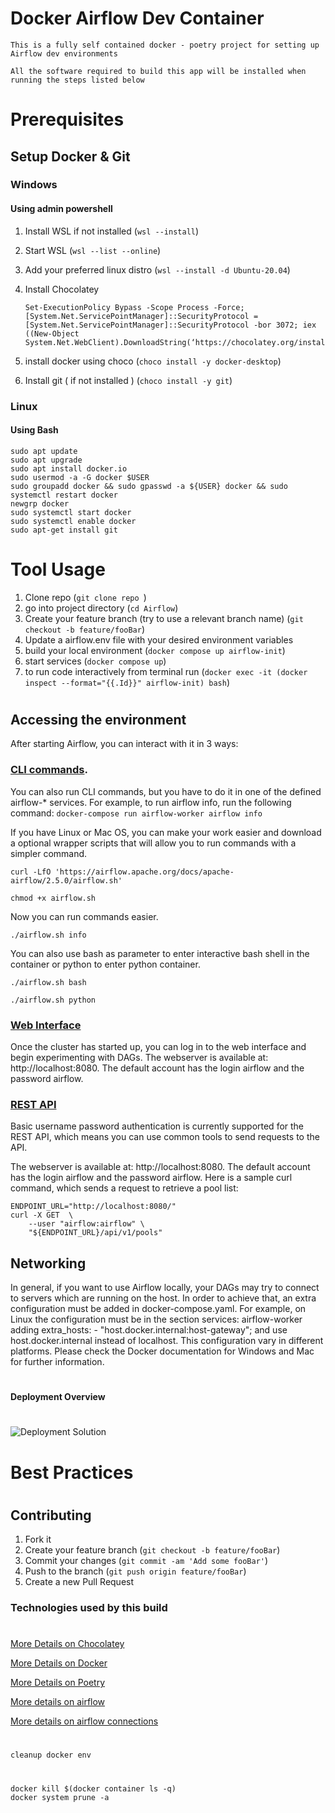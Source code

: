 # Docker Airflow Dev Container

`This is a fully self contained docker - poetry project for setting up Airflow dev environments`

`All the software required to build this app will be installed when running the steps listed below`

# Prerequisites

## Setup Docker & Git
### Windows
#### Using admin powershell
1. Install WSL if not installed (```wsl --install```)
2. Start WSL (```wsl --list --online```)
3. Add your preferred linux distro (```wsl --install -d Ubuntu-20.04```)
3. Install Chocolatey 

    ```
   Set-ExecutionPolicy Bypass -Scope Process -Force; [System.Net.ServicePointManager]::SecurityProtocol = [System.Net.ServicePointManager]::SecurityProtocol -bor 3072; iex ((New-Object System.Net.WebClient).DownloadString(‘https://chocolatey.org/install.ps1’))
    ```
4. install docker using choco (```choco install -y docker-desktop```)
5. Install git ( if not installed ) (```choco install -y git```)

### Linux
#### Using Bash

```
sudo apt update
sudo apt upgrade
sudo apt install docker.io
sudo usermod -a -G docker $USER
sudo groupadd docker && sudo gpasswd -a ${USER} docker && sudo systemctl restart docker
newgrp docker
sudo systemctl start docker
sudo systemctl enable docker
sudo apt-get install git
```
#
# Tool Usage

1. Clone repo (```git clone repo ```) 
2. go into project directory (``` cd Airflow ```)
3. Create your feature branch (try to use a relevant branch name) (`git checkout -b feature/fooBar`)
4. Update a airflow.env file with your desired environment variables
5. build your local environment (`docker compose up airflow-init`)
6. start services (`docker compose up`)
7. to run code interactively from terminal run (`docker exec -it (docker inspect --format="{{.Id}}" airflow-init) bash`)
#



## Accessing the environment
After starting Airflow, you can interact with it in 3 ways:

### [CLI commands](https://airflow.apache.org/docs/apache-airflow/stable/usage-cli.html).

You can also run CLI commands, but you have to do it in one of the defined airflow-* services. For example, to run airflow info, run the following command:
`docker-compose run airflow-worker airflow info`


If you have Linux or Mac OS, you can make your work easier and download a optional wrapper scripts that will allow you to run commands with a simpler command.

`curl -LfO 'https://airflow.apache.org/docs/apache-airflow/2.5.0/airflow.sh'`

`chmod +x airflow.sh`

Now you can run commands easier.

`./airflow.sh info`

You can also use bash as parameter to enter interactive bash shell in the container or python to enter python container.

`./airflow.sh bash`

`./airflow.sh python`

### [Web Interface](https://airflow.apache.org/docs/apache-airflow/stable/stable-rest-api-ref.html)

Once the cluster has started up, you can log in to the web interface and begin experimenting with DAGs.
The webserver is available at: http://localhost:8080. The default account has the login airflow and the password airflow.

### [REST API](https://airflow.apache.org/docs/apache-airflow/stable/stable-rest-api-ref.html)

Basic username password authentication is currently supported for the REST API, which means you can use common tools to send requests to the API.

The webserver is available at: http://localhost:8080. The default account has the login airflow and the password airflow. Here is a sample curl command, which sends a request to retrieve a pool list:

```
ENDPOINT_URL="http://localhost:8080/"
curl -X GET  \
    --user "airflow:airflow" \
    "${ENDPOINT_URL}/api/v1/pools"
```

## Networking
In general, if you want to use Airflow locally, your DAGs may try to connect to servers which are running on the host. In order to achieve that, an extra configuration must be added in docker-compose.yaml. For example, on Linux the configuration must be in the section services: airflow-worker adding extra_hosts: - "host.docker.internal:host-gateway"; and use host.docker.internal instead of localhost. This configuration vary in different platforms. Please check the Docker documentation for Windows and Mac for further information.


#
#### Deployment Overview
#
![Deployment Solution][deployment-diagram]
#

# Best Practices

#
## Contributing

1. Fork it 
2. Create your feature branch (`git checkout -b feature/fooBar`)
3. Commit your changes (`git commit -am 'Add some fooBar'`)
4. Push to the branch (`git push origin feature/fooBar`)
5. Create a new Pull Request


### Technologies used by this build 
#
[More Details on Chocolatey](choco)

[More Details on Docker](docker)

[More Details on Poetry](poetry)

[More details on airflow](https://airflow.apache.org/docs/apache-airflow/stable/index.html)

[More details on airflow connections](https://airflow.apache.org/docs/apache-airflow/stable/howto/connection.html)

<!-- Markdown link & img dfn's -->
[forking-repo]: https://docs.microsoft.com/en-us/azure/devops/repos/git/forks?view=azure-devops&tabs=visual-studio-2019
[choco]: https://community.chocolatey.org/courses/getting-started/what-is-chocolatey
[docker]: https://learn.microsoft.com/en-us/dotnet/architecture/microservices/container-docker-introduction/docker-defined
[poetry]: https://python-poetry.org/docs/
[deployment-diagram]: https://lucid.app/publicSegments/view/714776b6-8cb5-4280-9957-ee1300c696d1/image.png
[databrick-import-workbooks]: https://learn.microsoft.com/en-us/azure/Airflow/notebooks/notebook-export-import


#
`cleanup docker env`
#
```
docker kill $(docker container ls -q)
docker system prune -a 
``` 